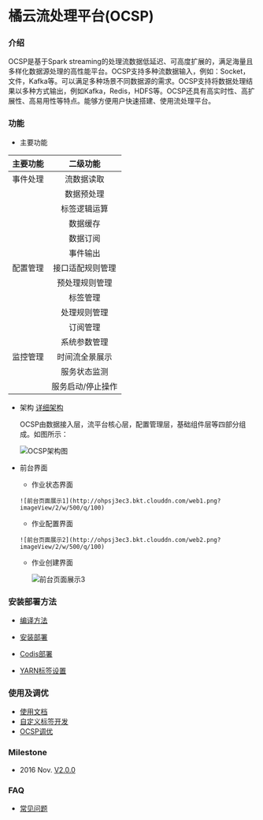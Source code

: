# 橘云流处理平台(OCSP)

### 介绍

OCSP是基于Spark streaming的处理流数据低延迟、可高度扩展的，满足海量且多样化数据源处理的高性能平台。OCSP支持多种流数据输入，例如：Socket，文件，Kafka等。可以满足多种场景不同数据源的需求。OCSP支持将数据处理结果以多种方式输出，例如Kafka，Redis，HDFS等。OCSP还具有高实时性、高扩展性、高易用性等特点。能够方便用户快速搭建、使用流处理平台。

### 功能

* 主要功能
 
| 主要功能       | 二级功能        |
| ------------- |:-------------:|
| 事件处理       | 流数据读取      |
|               | 数据预处理      |
|               | 标签逻辑运算     |
|               | 数据缓存        |
|               | 数据订阅        |
|               | 事件输出        |
| 配置管理       | 接口适配规则管理  |
|               | 预处理规则管理  |
|               | 标签管理    |
|               | 处理规则管理   |
|               | 订阅管理   |
|               | 系统参数管理   |
| 监控管理       | 时间流全景展示  |
|               | 服务状态监测  |
|               | 服务启动/停止操作  |

     

* 架构 [详细架构](https://github.com/OCSP/OCSP_mainline/wiki/OCSP%E6%9E%B6%E6%9E%84%E8%AF%B4%E6%98%8E%E6%96%87%E6%A1%A3)

   OCSP由数据接入层，流平台核心层，配置管理层，基础组件层等四部分组成。如图所示：

   ![OCSP架构图](http://ohpsj3ec3.bkt.clouddn.com/overview.png?imageView/2/w/500/q/100)
   
* 前台界面
 
     * 作业状态界面
 
      ![前台页面展示1](http://ohpsj3ec3.bkt.clouddn.com/web1.png?imageView/2/w/500/q/100)

     * 作业配置界面
     
      ![前台页面展示2](http://ohpsj3ec3.bkt.clouddn.com/web2.png?imageView/2/w/500/q/100)

     * 作业创建界面
  
         ![前台页面展示3](http://ohpsj3ec3.bkt.clouddn.com/web3.png?imageView/2/w/500/q/100)


### 安装部署方法

* [编译方法](https://github.com/OCSP/OCSP_mainline/wiki/编译OCSP源代码方法)

* [安装部署](https://github.com/OCSP/OCSP_mainline/wiki/安装部署)

* [Codis部署](https://github.com/OCSP/OCSP_mainline/wiki/Codis-%E9%83%A8%E7%BD%B2)

* [YARN标签设置](https://github.com/OCSP/OCSP_mainline/wiki/Yarn-Node-Label-%E9%85%8D%E7%BD%AE)

### 使用及调优

* [使用文档](https://github.com/OCSP/OCSP_mainline/wiki/使用文档)
* [自定义标签开发](https://github.com/OCSP/OCSP_mainline/wiki/%E8%87%AA%E5%AE%9A%E4%B9%89%E6%A0%87%E7%AD%BE)
* [OCSP调优](https://github.com/OCSP/OCSP_mainline/wiki/OCSP-%E8%B0%83%E4%BC%98)

### Milestone

*   2016 Nov. [V2.0.0](https://github.com/OCSP/OCSP_mainline/releases/tag/2.0.0) 

### FAQ
* [常见问题](https://github.com/OCSP/OCSP_mainline/wiki/常见问题)
